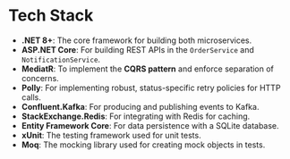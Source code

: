 # Tech Stack

* **.NET 8+**: The core framework for building both microservices.
* **ASP.NET Core**: For building REST APIs in the `OrderService` and `NotificationService`.
* **MediatR**: To implement the **CQRS pattern** and enforce separation of concerns.
* **Polly**: For implementing robust, status-specific retry policies for HTTP calls.
* **Confluent.Kafka**: For producing and publishing events to Kafka.
* **StackExchange.Redis**: For integrating with Redis for caching.
* **Entity Framework Core**: For data persistence with a SQLite database.
* **xUnit**: The testing framework used for unit tests.
* **Moq**: The mocking library used for creating mock objects in tests.
